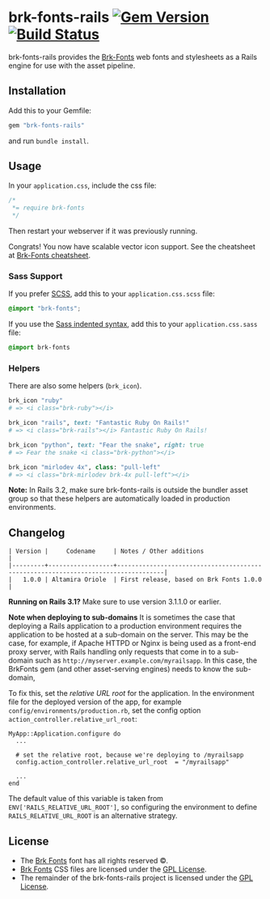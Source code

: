 # brk-fonts-rails [![Gem Version](https://badge.fury.io/rb/brk-fonts-rails.svg)](http://badge.fury.io/rb/brk-fonts-rails)[![Build Status](https://travis-ci.org/berikin/brk-fonts-rails.svg?branch=v1.0.4)](https://travis-ci.org/berikin/brk-fonts-rails)
brk-fonts-rails provides the
[Brk-Fonts](http://brkfonts.jimenezfrontend.es) web fonts and
stylesheets as a Rails engine for use with the asset pipeline.

## Installation

Add this to your Gemfile:

```ruby
gem "brk-fonts-rails"
```

and run `bundle install`.

## Usage

In your `application.css`, include the css file:

```css
/*
 *= require brk-fonts
 */
```
Then restart your webserver if it was previously running.

Congrats! You now have scalable vector icon support. See the cheatsheet at
[Brk-Fonts cheatsheet](http://brkfonts.jimenezfrontend.es/cheatsheet/complete).

### Sass Support

If you prefer [SCSS](http://sass-lang.com/documentation/file.SASS_REFERENCE.html), add this to your
`application.css.scss` file:

```scss
@import "brk-fonts";
```

If you use the
[Sass indented syntax](http://sass-lang.com/docs/yardoc/file.INDENTED_SYNTAX.html),
add this to your `application.css.sass` file:

```sass
@import brk-fonts
```

### Helpers

There are also some helpers (`brk_icon`).

```ruby
brk_icon "ruby"
# => <i class="brk-ruby"></i>

brk_icon "rails", text: "Fantastic Ruby On Rails!"
# => <i class="brk-rails"></i> Fantastic Ruby On Rails!

brk_icon "python", text: "Fear the snake", right: true
# => Fear the snake <i class="brk-python"></i>

brk_icon "mirlodev 4x", class: "pull-left"
# => <i class="brk-mirlodev brk-4x pull-left"></i>

```

**Note:** In Rails 3.2, make sure brk-fonts-rails is outside the bundler asset group
so that these helpers are automatically loaded in production environments.

## Changelog

    | Version |     Codename     | Notes / Other additions                                                           |
    |---------+------------------+-----------------------------------------------------------------------------------|
    |   1.0.0 | Altamira Oriole  | First release, based on Brk Fonts 1.0.0                                           |


**Running on Rails 3.1?** Make sure to use version 3.1.1.0 or earlier.


**Note when deploying to sub-domains**
It is sometimes the case that deploying a Rails application to a production
environment requires the application to be hosted at a sub-domain on the server.
This may be the case, for example, if Apache HTTPD or Nginx is being used as a
front-end proxy server, with Rails handling only requests that come in to a sub-domain
such as `http://myserver.example.com/myrailsapp`. In this case, the
BrkFonts gem (and other asset-serving engines) needs to know the sub-domain,

To fix this, set the *relative URL root* for the application. In the
environment file for the deployed version of the app, for example
`config/environments/production.rb`,
set the config option `action_controller.relative_url_root`:

    MyApp::Application.configure do
      ...

      # set the relative root, because we're deploying to /myrailsapp
      config.action_controller.relative_url_root  = "/myrailsapp"

      ...
    end

The default value of this variable is taken from `ENV['RAILS_RELATIVE_URL_ROOT']`,
so configuring the environment to define `RAILS_RELATIVE_URL_ROOT` is an alternative strategy.

## License

* The [Brk Fonts](http://brkfonts.jimenezfrontend.es) font has all rights reserved ©.
* [Brk Fonts](http://brkfonts.jimenezfrontend.es) CSS files are
  licensed under the
  [GPL License](http://www.gnu.org/copyleft/gpl.html).
* The remainder of the brk-fonts-rails project is licensed under the
  [GPL License](http://www.gnu.org/copyleft/gpl.html).
